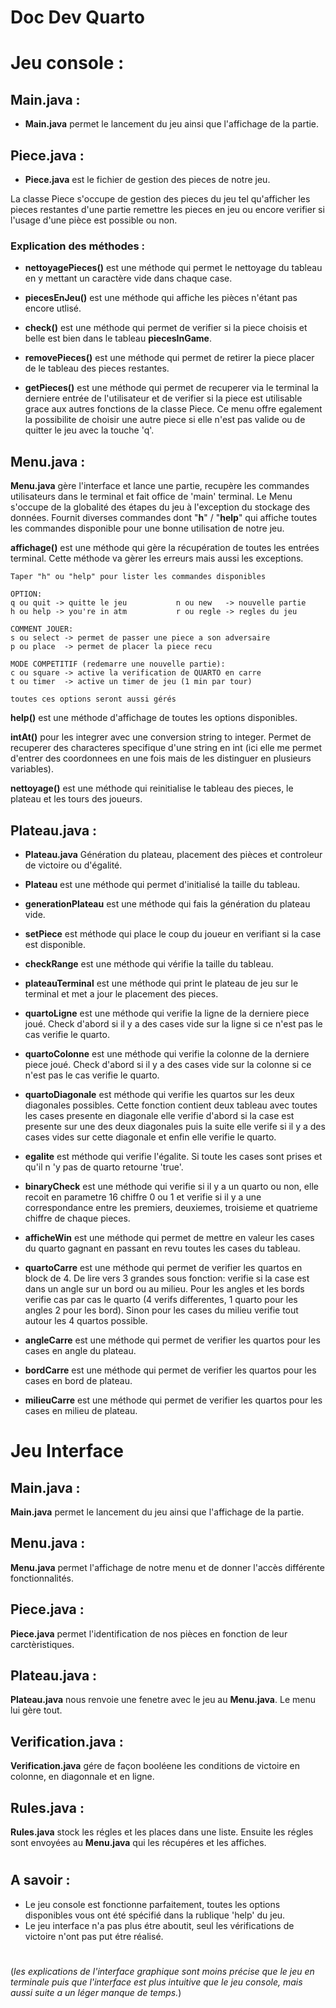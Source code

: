 # Doc Dev Quarto
# Jeu console :
## Main.java :


- __Main.java__ permet le lancement du jeu ainsi que l'affichage de la partie.

## Piece.java :

- __Piece.java__ est le fichier de gestion des pieces de notre jeu.

La classe Piece s'occupe de gestion des pieces du jeu tel qu'afficher les
pieces restantes d'une partie remettre les pieces en jeu ou encore 
verifier si l'usage d'une pièce est possible ou non.

### __Explication des méthodes :__  

- __nettoyagePieces()__ est une méthode qui permet le nettoyage du tableau en y mettant un caractère vide dans chaque case.

- __piecesEnJeu()__ est une méthode qui affiche les pièces n'étant pas encore utlisé.

- __check()__ est une méthode qui permet de verifier si la piece choisis et belle est bien dans le tableau __piecesInGame__.

- __removePieces()__ est une méthode qui permet de retirer la piece placer de le tableau des pieces restantes.

- __getPieces()__ est une méthode qui permet de recuperer via le terminal la derniere entrée de l'utilisateur et de verifier si la piece est utilisable grace aux autres fonctions de la classe Piece. Ce menu offre egalement la possibilite de choisir une autre piece si elle n'est pas valide ou de quitter le jeu avec la touche 'q'.

## Menu.java :

__Menu.java__ gère l'interface et lance une partie, recupère les commandes utilisateurs dans le terminal et fait office de 'main' terminal. Le Menu s'occupe de la globalité des étapes du jeu à l'exception du stockage des données. Fournit diverses commandes dont "__h__" / "__help__" qui affiche toutes les commandes disponible pour une bonne utilisation de notre jeu.

__affichage()__ est une méthode qui gère la récupération de toutes les entrées terminal. Cette méthode va gèrer les erreurs mais aussi les exceptions. 

    Taper "h" ou "help" pour lister les commandes disponibles

    OPTION:
    q ou quit -> quitte le jeu           n ou new   -> nouvelle partie
    h ou help -> you're in atm           r ou regle -> regles du jeu

    COMMENT JOUER:
    s ou select -> permet de passer une piece a son adversaire
    p ou place  -> permet de placer la piece recu

    MODE COMPETITIF (redemarre une nouvelle partie):
    c ou square -> active la verification de QUARTO en carre
    t ou timer  -> active un timer de jeu (1 min par tour)

    toutes ces options seront aussi gérés  

__help()__ est une méthode d'affichage de toutes les options disponibles.  

__intAt()__ pour les integrer avec une conversion string to integer. Permet de recuperer des characteres specifique d'une string en int (ici elle me permet d'entrer des coordonnees en une fois mais de les distinguer en plusieurs variables).  


__nettoyage()__ est une méthode qui reinitialise le tableau des pieces, le plateau et les tours des joueurs.

## Plateau.java :

- __Plateau.java__ Génération du plateau, placement des pièces et controleur de victoire ou d'égalité.  

- __Plateau__ est une méthode qui permet d'initialisé la taille du tableau.  

- __generationPlateau__ est une méthode qui fais la génération du plateau vide.  

- __setPiece__ est méthode qui place le coup du joueur en verifiant si la case est disponible.  

- __checkRange__ est une méthode qui vérifie la taille du tableau.  

- __plateauTerminal__ est une méthode qui print le plateau de jeu sur le terminal et met a jour le placement des pieces.  

- __quartoLigne__ est une méthode qui verifie la ligne de la derniere piece joué. Check d'abord si il y a des cases vide sur la ligne si ce n'est pas le cas verifie le quarto.  

- __quartoColonne__ est une méthode qui verifie la colonne de la derniere piece joué. Check d'abord si il y a des cases vide sur la colonne si ce n'est pas le cas verifie le quarto.  

- __quartoDiagonale__ est méthode qui verifie les quartos sur les deux diagonales possibles. Cette fonction contient deux tableau avec toutes les cases presente en diagonale elle verifie d'abord si la case est presente sur une des deux diagonales puis la suite elle verife si il y a des cases vides sur cette diagonale et enfin elle verifie le quarto.

- __egalite__ est méthode qui verifie l'égalite. Si toute les cases sont prises et qu'il n 'y pas de quarto retourne 'true'.

- __binaryCheck__ est une méthode qui verifie si il y a un quarto ou non, elle recoit en parametre 16 chiffre 0 ou 1 et verifie si il y a une correspondance entre les premiers, deuxiemes, troisieme et quatrieme chiffre de chaque pieces.

- __afficheWin__ est une méthode qui permet de mettre en valeur les cases du quarto gagnant en passant en revu toutes les cases du tableau.  

- __quartoCarre__ est une méthode qui permet de verifier les quartos en block de 4. De lire vers 3 grandes sous fonction: verifie si la case est dans un angle sur un bord ou au milieu. Pour les angles et les bords verifie cas par cas le quarto (4 verifs differentes, 1 quarto pour les angles 2 pour les bord). Sinon pour les cases du milieu verifie tout autour les 4 quartos possible.  

- __angleCarre__  est une méthode qui permet de verifier les quartos pour les cases en angle du plateau.

- __bordCarre__ est une méthode qui permet de verifier les quartos pour les cases en bord de plateau.

- __milieuCarre__ est une méthode qui permet de verifier les quartos pour les cases en milieu de plateau.

#
# Jeu Interface

## Main.java :

__Main.java__ permet le lancement du jeu ainsi que l'affichage de la partie.  

## Menu.java :

__Menu.java__ permet l'affichage de notre menu et de donner l'accès différente fonctionnalités.  

## Piece.java :

__Piece.java__ permet l'identification de nos pièces en fonction de leur carctèristiques.

## Plateau.java :

__Plateau.java__ nous renvoie une fenetre avec le jeu au __Menu.java__. Le menu lui gère tout.

## Verification.java :

__Verification.java__ gére de façon booléene les conditions de victoire en colonne, en diagonnale et en ligne.

## Rules.java :

__Rules.java__ stock les régles et les places dans une liste. Ensuite les régles sont envoyées au __Menu.java__ qui les récupéres et les affiches.  
#
## A savoir :
* Le jeu console est fonctionne parfaitement, toutes les options disponibles vous ont été spécifié dans la rublique 'help' du jeu.
* Le jeu interface n'a pas plus étre aboutit, seul les vérifications de victoire n'ont pas put étre réalisé. 
#
(_les explications de l'interface graphique sont moins précise que le jeu en terminale puis que l'interface est plus intuitive que le jeu console, mais aussi suite a un léger manque de temps._)